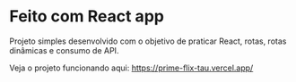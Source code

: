 # Feito com React app

Projeto simples desenvolvido com o objetivo de praticar React, rotas, rotas dinâmicas e consumo de API.

Veja o projeto funcionando aqui: https://prime-flix-tau.vercel.app/
